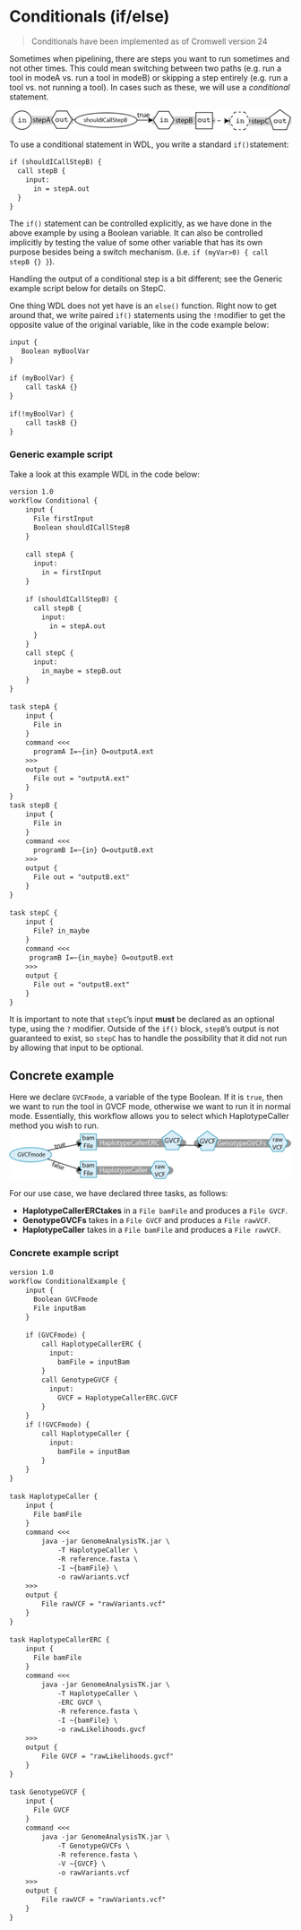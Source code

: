 # Conditionals (if/else)

> Conditionals have been implemented as of Cromwell version 24

Sometimes when pipelining, there are steps you want to run sometimes and not other times. This could mean switching between two paths (e.g. run a tool in modeA vs. run a tool in modeB) or skipping a step entirely (e.g. run a tool vs. not running a tool). In cases such as these, we will use a *conditional* statement.

![Diagram depicting an input going through a process called StepA, producing output. After, a conditional is used to determine if the output should be used as input StepB, which produces an output that is used as an optional input to task C](/Images/conditional_generic.png)

To use a conditional statement in WDL, you write a standard `if()`statement:

```wdl
if (shouldICallStepB) {
  call stepB {
    input: 
      in = stepA.out
  }
}
```
The `if()` statement can be controlled explicitly, as we have done in the above example by using a Boolean variable. It can also be controlled implicitly by testing the value of some other variable that has its own purpose besides being a switch mechanism. (i.e. `if (myVar>0) { call stepB {} }`).

Handling the output of a conditional step is a bit different; see the Generic example script below for details on StepC.

One thing WDL does not yet have is an `else()` function. Right now to get around that, we write paired `if()` statements using the `!`modifier to get the opposite value of the original variable, like in the code example below:
```wdl
input {
   Boolean myBoolVar 
}

if (myBoolVar) { 
    call taskA {}
}

if(!myBoolVar) { 
    call taskB {}
}
```
### Generic example script

Take a look at this example WDL in the code below:

```wdl
version 1.0
workflow Conditional {
    input {
      File firstInput
      Boolean shouldICallStepB
    }

    call stepA { 
      input: 
        in = firstInput 
    }
    
    if (shouldICallStepB) {
      call stepB {
        input:
          in = stepA.out
      }
    } 
    call stepC { 
      input: 
        in_maybe = stepB.out
    }
}

task stepA {
    input {
      File in
    }
    command <<<
      programA I=~{in} O=outputA.ext 
    >>>
    output { 
      File out = "outputA.ext" 
    }
}
task stepB {
    input {
      File in
    }
    command <<< 
      programB I=~{in} O=outputB.ext 
    >>>
    output { 
      File out = "outputB.ext" 
    }
}

task stepC {
    input {
      File? in_maybe   
    }
    command <<<
     programB I=~{in_maybe} O=outputB.ext 
    >>>
    output { 
      File out = "outputB.ext" 
    }
}
```
It is important to note that ```stepC```’s input **must** be declared as an optional type, using the `?` modifier. Outside of the `if()` block, `stepB`’s output is not guaranteed to exist, so `stepC` has to handle the possibility that it did not run by allowing that input to be optional.

## Concrete example

Here we declare `GVCFmode`, a variable of the type Boolean. If it is `true`, then we want to run the tool in GVCF mode, otherwise we want to run it in normal mode. Essentially, this workflow allows you to select which HaplotypeCaller method you wish to run.
![A diagram of a workflow that starts with the Boolean variable GVCFmode. If the Boolean is set to true, the workflow takes in a BAM file input and runs the task HaplotypeCallerERC, which produces a GVCF output. If the Boolean is false, the workflow takes in a a BAM input that runs through the task HaplotypeCaller, producing a raw VCF.](/Images/conditional_concrete.png)

For our use case, we have declared three tasks, as follows:

* **HaplotypeCallerERCtakes** in a `File bamFile` and produces a `File GVCF`.
* **GenotypeGVCFs** takes in a `File GVCF` and produces a `File rawVCF`.
* **HaplotypeCaller** takes in a `File bamFile` and produces a `File rawVCF`.

### Concrete example script
```wdl
version 1.0
workflow ConditionalExample {
    input {
      Boolean GVCFmode
      File inputBam
    }

    if (GVCFmode) {
        call HaplotypeCallerERC { 
          input: 
            bamFile = inputBam 
        }
        call GenotypeGVCF { 
          input: 
            GVCF = HaplotypeCallerERC.GVCF 
        }
    }
    if (!GVCFmode) {
        call HaplotypeCaller { 
          input: 
            bamFile = inputBam 
        }
    }
}

task HaplotypeCaller {
    input {
      File bamFile
    }
    command <<<
        java -jar GenomeAnalysisTK.jar \
            -T HaplotypeCaller \
            -R reference.fasta \
            -I ~{bamFile} \
            -o rawVariants.vcf
    >>>
    output {
        File rawVCF = "rawVariants.vcf"
    }
}

task HaplotypeCallerERC {
    input {
      File bamFile
    }
    command <<<
        java -jar GenomeAnalysisTK.jar \
            -T HaplotypeCaller \
            -ERC GVCF \
            -R reference.fasta \
            -I ~{bamFile} \
            -o rawLikelihoods.gvcf
    >>>
    output {
        File GVCF = "rawLikelihoods.gvcf"
    }
}

task GenotypeGVCF {
    input {
      File GVCF
    }
    command <<<
        java -jar GenomeAnalysisTK.jar \
            -T GenotypeGVCFs \
            -R reference.fasta \
            -V ~{GVCF} \
            -o rawVariants.vcf
    >>>
    output {
        File rawVCF = "rawVariants.vcf"
    }
}
```